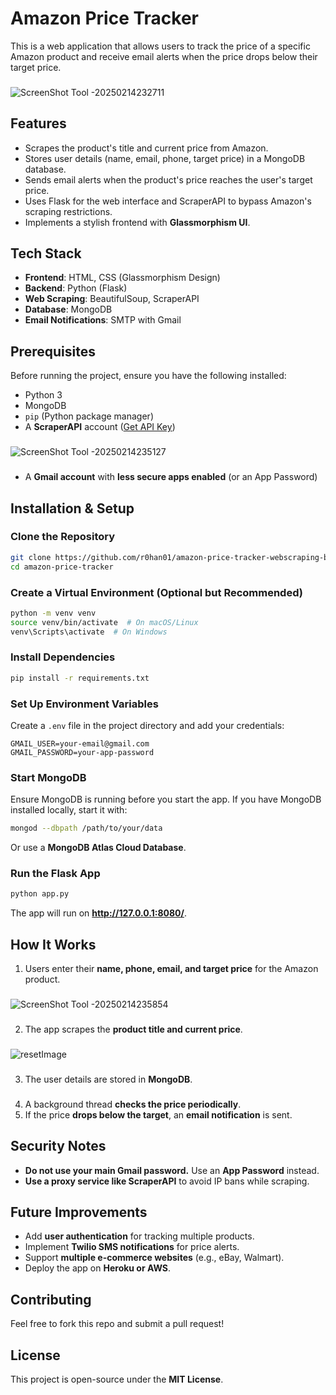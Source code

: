 # Amazon Price Tracker  

This is a web application that allows users to track the price of a specific Amazon product and receive email alerts when the price drops below their target price.  

###
![ScreenShot Tool -20250214232711](https://github.com/user-attachments/assets/958355c0-f556-4a1f-b028-e7172ab2d118)
###

## Features  
- Scrapes the product's title and current price from Amazon.  
- Stores user details (name, email, phone, target price) in a MongoDB database.  
- Sends email alerts when the product's price reaches the user's target price.  
- Uses Flask for the web interface and ScraperAPI to bypass Amazon's scraping restrictions.  
- Implements a stylish frontend with **Glassmorphism UI**.  

## Tech Stack  
- **Frontend**: HTML, CSS (Glassmorphism Design)  
- **Backend**: Python (Flask)  
- **Web Scraping**: BeautifulSoup, ScraperAPI  
- **Database**: MongoDB  
- **Email Notifications**: SMTP with Gmail  

## Prerequisites  
Before running the project, ensure you have the following installed:  
- Python 3  
- MongoDB  
- `pip` (Python package manager)  
- A **ScraperAPI** account ([Get API Key](https://www.scraperapi.com/))
###
![ScreenShot Tool -20250214235127](https://github.com/user-attachments/assets/fdaf5265-4d80-4662-9cd6-a7fbe4bf7a09)
###
- A **Gmail account** with **less secure apps enabled** (or an App Password)  

## Installation & Setup  

### Clone the Repository  
```bash
git clone https://github.com/r0han01/amazon-price-tracker-webscraping-bs4.git
cd amazon-price-tracker
```

### Create a Virtual Environment (Optional but Recommended)  
```bash
python -m venv venv  
source venv/bin/activate  # On macOS/Linux  
venv\Scripts\activate  # On Windows  
```

### Install Dependencies  
```bash
pip install -r requirements.txt  
```

### Set Up Environment Variables  
Create a `.env` file in the project directory and add your credentials:  
```
GMAIL_USER=your-email@gmail.com  
GMAIL_PASSWORD=your-app-password  
```

### Start MongoDB  
Ensure MongoDB is running before you start the app. If you have MongoDB installed locally, start it with:  
```bash
mongod --dbpath /path/to/your/data  
```
Or use a **MongoDB Atlas Cloud Database**.  

### Run the Flask App  
```bash
python app.py  
```
The app will run on **http://127.0.0.1:8080/**.  

## How It Works  
1. Users enter their **name, phone, email, and target price** for the Amazon product.  
###
![ScreenShot Tool -20250214235854](https://github.com/user-attachments/assets/c2b3e3f6-8086-4807-afa8-cd50430f0372)
###
2. The app scrapes the **product title and current price**.  
###
![resetImage](https://github.com/user-attachments/assets/84490cd6-5418-4eeb-bc76-3625f28ccdce)
###
3. The user details are stored in **MongoDB**.
###

###
4. A background thread **checks the price periodically**.  
5. If the price **drops below the target**, an **email notification** is sent.  

## Security Notes  
- **Do not use your main Gmail password.** Use an **App Password** instead.  
- **Use a proxy service like ScraperAPI** to avoid IP bans while scraping.  

## Future Improvements  
- Add **user authentication** for tracking multiple products.  
- Implement **Twilio SMS notifications** for price alerts.  
- Support **multiple e-commerce websites** (e.g., eBay, Walmart).  
- Deploy the app on **Heroku or AWS**.  

## Contributing  
Feel free to fork this repo and submit a pull request!  

## License  
This project is open-source under the **MIT License**.  

